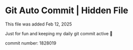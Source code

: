 # Git Auto Commit | Hidden File

This file was added Feb 12, 2025

Just for fun and keeping my daily git commit active 🤪

commit number: 1828019
